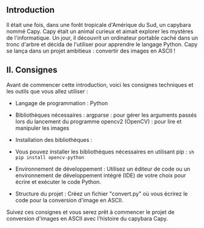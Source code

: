 ## Introduction

Il était une fois, dans une forêt tropicale d'Amérique du Sud, un capybara nommé Capy. Capy était un animal curieux et aimait explorer les mystères de l'informatique. Un jour, il découvrit un ordinateur portable caché dans un tronc d'arbre et décida de l'utiliser pour apprendre le langage Python. Capy se lança dans un projet ambitieux : convertir des images en ASCII !

## II. Consignes
Avant de commencer cette introduction, voici les consignes techniques et les outils que vous allez utiliser :
-    Langage de programmation : Python

-    Bibliothèques nécessaires :
        argparse : pour gérer les arguments passés lors du lancement du programme
        opencv2 (OpenCV) : pour lire et manipuler les images

-    Installation des bibliothèques :
-    Vous pouvez installer les bibliothèques nécessaires en utilisant pip :
	```sh
		pip install opencv-python
	```

-	Environnement de développement :
		Utilisez un éditeur de code ou un environnement de développement intégré (IDE) de votre choix pour écrire et exécuter le code Python.

-	Structure du projet :
		Créez un fichier "convert.py" où vous écrirez le code pour la conversion d'image en ASCII.

Suivez ces consignes et vous serez prêt à commencer le projet de conversion d'images en ASCII avec l'histoire du capybara Capy.